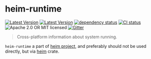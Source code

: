 # heim-runtime

[![Latest Version](https://img.shields.io/crates/v/heim-runtime.svg)](https://crates.io/crates/heim-runtime)
[![Latest Version](https://docs.rs/heim-runtime/badge.svg)](https://docs.rs/heim-runtime)
[![dependency status](https://deps.rs/crate/heim-runtime/0.0.7/status.svg)](https://deps.rs/crate/heim-runtime/0.0.7)
[![CI status](https://github.com/heim-rs/heim/workflows/Continuous%20integration/badge.svg)](https://github.com/heim-rs/heim/actions?workflow=Continuous+integration)
![Apache 2.0 OR MIT licensed](https://img.shields.io/badge/license-Apache2.0%2FMIT-blue.svg)
[![Gitter](https://badges.gitter.im/heim-rs/heim.svg)](https://gitter.im/heim-rs/heim)

> Cross-platform information about system running.

`heim-runtime` a part of [heim project](https://github.com/heim-rs),
and preferably should not be used directly,
but via [heim](https://crates.io/crates/heim) crate.
